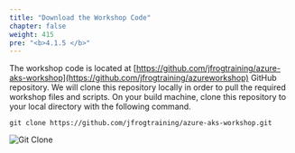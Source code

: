 ```yaml
---
title: "Download the Workshop Code"
chapter: false
weight: 415
pre: "<b>4.1.5 </b>"
---
```


The workshop code is located at [https://github.com/jfrogtraining/azure-aks-workshop](https://github.com/jfrogtraining/azureworkshop) GitHub repository. We will clone this repository locally in order to pull the required workshop files and scripts. On your build machine, clone this repository to your local directory with the following command.

``
git clone https://github.com/jfrogtraining/azure-aks-workshop.git
``


![Git Clone](/images/git-clone.png)
